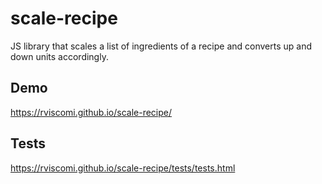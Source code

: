 # scale-recipe

JS library that scales a list of ingredients of a recipe and converts up and down units accordingly.

## Demo

https://rviscomi.github.io/scale-recipe/

## Tests

https://rviscomi.github.io/scale-recipe/tests/tests.html
